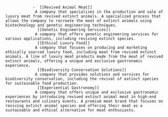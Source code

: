 				-  [[Revived Animal Meat]]
				 A company that specializes in the production and sale of luxury meat from revived extinct animals. A specialized process that allows the company to recreate the meat of extinct animals using biotechnology and genetic engineering techniques.
				  [[Genetic Engineering Services]]
				 A company that offers genetic engineering services for various applications, including reviving extinct species.
				  [[Ethical Luxury Food]]
				 A company that focuses on producing and marketing ethically sourced luxury food, including meat from revived extinct animals. A line of luxury meat products made from the meat of revived extinct animals, offering a unique and exclusive gastronomic experience.
				  [[Biodiversity Conservation Solutions]]
				 A company that provides solutions and services for biodiversity conservation, including the revival of extinct species for sustainable food production.
				  [[Experiential Gastronomy]]
				 A company that offers unique and exclusive gastronomic experiences by introducing revived extinct animal meat in high-end restaurants and culinary events. A premium meat brand that focuses on reviving extinct animal species and offering their meat as a sustainable and ethical alternative for meat enthusiasts.


